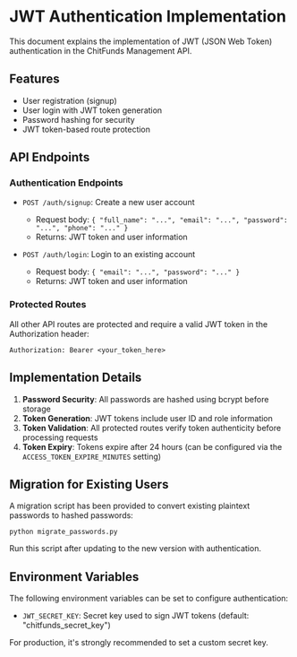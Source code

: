 # JWT Authentication Implementation

This document explains the implementation of JWT (JSON Web Token) authentication in the ChitFunds Management API.

## Features

- User registration (signup)
- User login with JWT token generation
- Password hashing for security
- JWT token-based route protection

## API Endpoints

### Authentication Endpoints

- `POST /auth/signup`: Create a new user account
  - Request body: `{ "full_name": "...", "email": "...", "password": "...", "phone": "..." }`
  - Returns: JWT token and user information

- `POST /auth/login`: Login to an existing account
  - Request body: `{ "email": "...", "password": "..." }`
  - Returns: JWT token and user information

### Protected Routes

All other API routes are protected and require a valid JWT token in the Authorization header:
```
Authorization: Bearer <your_token_here>
```

## Implementation Details

1. **Password Security**: All passwords are hashed using bcrypt before storage
2. **Token Generation**: JWT tokens include user ID and role information
3. **Token Validation**: All protected routes verify token authenticity before processing requests
4. **Token Expiry**: Tokens expire after 24 hours (can be configured via the `ACCESS_TOKEN_EXPIRE_MINUTES` setting)

## Migration for Existing Users

A migration script has been provided to convert existing plaintext passwords to hashed passwords:

```
python migrate_passwords.py
```

Run this script after updating to the new version with authentication.

## Environment Variables

The following environment variables can be set to configure authentication:

- `JWT_SECRET_KEY`: Secret key used to sign JWT tokens (default: "chitfunds_secret_key")

For production, it's strongly recommended to set a custom secret key. 
